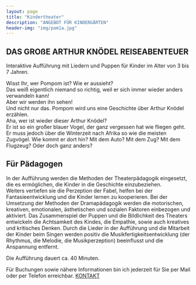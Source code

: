 ```yaml
---
layout: page
title: "Kindertheater"
description: "ANGEBOT FÜR KINDERGÄRTEN"
header-img: "img/pom1a.jpg"
---
```

## DAS GROßE ARTHUR KNÖDEL REISEABENTEUER

Interaktive Aufführung mit  Liedern und Puppen für Kinder im Alter von 3 bis 7 Jahren.<br>

Wisst Ihr, wer Pompom ist? Wie er aussieht? <br>
Das weiß eigentlich niemand so richtig, weil er sich immer wieder anders verwandeln kann! <br>
Aber wir werden ihn sehen! <br>
Und nicht nur das. Pompom wird uns eine Geschichte über Arthur Knödel erzählen. <br>
Aha, wer ist wieder dieser Arthur Knödel? <br>
Er ist so ein großer blauer Vogel, der ganz vergessen hat wie fliegen geht. Er muss jedoch über die Winterzeit nach Afrika so wie die meisten Zugvögel. Wie kommt er dort hin? Mit dem Auto? Mit dem Zug? Mit dem Flugzeug? Oder doch ganz anders?

## Für Pädagogen
In  der Aufführung  werden  die Methoden  der  Theaterpädagogik eingesetzt, die  es  ermöglichen, die Kinder  in  die  Geschichte  einzubeziehen. <br>
Weiters  vertiefen  sie  die Perzeption  der  Fabel,  helfen  bei der Fantasieentwicklung und die Kinder lernen zu kooperieren. Bei der Umsetzung der Methoden der  Dramapädagogik  werden  die motorischen,  kreativen, emotionalen,  ästhetischen  und  sozialen Faktoren einbezogen und aktiviert. 
Das Zusammenspiel der Puppen und die Bildlichkeit des Theaters entwickeln die Achtsamkeit des Kindes, die Empathie, sowie auch kreatives und kritisches Denken.  Durch die Lieder in der Aufführung und die Mitarbeit der Kinder beim Singen werden positiv die Musikfertigkeitsentwicklung  (der  Rhythmus, die  Melodie, die  Musikperzeption)  beeinflusst  und  die Anspannung entfernt. 

Die Aufführung dauert ca. 40 Minuten.  

Für Buchungen sowie nähere Informationen bin ich jederzeit für Sie per Mail oder per Telefon erreichbar.
[KONTAKT](http://gesangscoaching.at/contact/)


